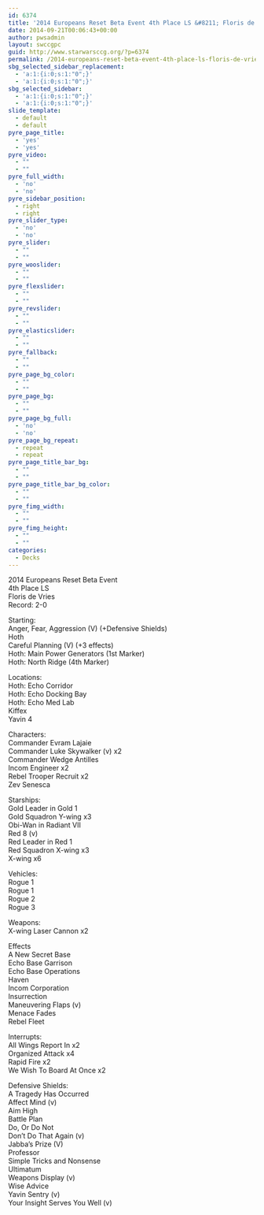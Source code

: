 ```yaml
---
id: 6374
title: '2014 Europeans Reset Beta Event 4th Place LS &#8211; Floris de Vries EBO'
date: 2014-09-21T00:06:43+00:00
author: pwsadmin
layout: swccgpc
guid: http://www.starwarsccg.org/?p=6374
permalink: /2014-europeans-reset-beta-event-4th-place-ls-floris-de-vries-ebo/
sbg_selected_sidebar_replacement:
  - 'a:1:{i:0;s:1:"0";}'
  - 'a:1:{i:0;s:1:"0";}'
sbg_selected_sidebar:
  - 'a:1:{i:0;s:1:"0";}'
  - 'a:1:{i:0;s:1:"0";}'
slide_template:
  - default
  - default
pyre_page_title:
  - 'yes'
  - 'yes'
pyre_video:
  - ""
  - ""
pyre_full_width:
  - 'no'
  - 'no'
pyre_sidebar_position:
  - right
  - right
pyre_slider_type:
  - 'no'
  - 'no'
pyre_slider:
  - ""
  - ""
pyre_wooslider:
  - ""
  - ""
pyre_flexslider:
  - ""
  - ""
pyre_revslider:
  - ""
  - ""
pyre_elasticslider:
  - ""
  - ""
pyre_fallback:
  - ""
  - ""
pyre_page_bg_color:
  - ""
  - ""
pyre_page_bg:
  - ""
  - ""
pyre_page_bg_full:
  - 'no'
  - 'no'
pyre_page_bg_repeat:
  - repeat
  - repeat
pyre_page_title_bar_bg:
  - ""
  - ""
pyre_page_title_bar_bg_color:
  - ""
  - ""
pyre_fimg_width:
  - ""
  - ""
pyre_fimg_height:
  - ""
  - ""
categories:
  - Decks
---
```

2014 Europeans Reset Beta Event  
4th Place LS  
Floris de Vries  
Record: 2-0

Starting:  
Anger, Fear, Aggression (V) (+Defensive Shields)  
Hoth  
Careful Planning (V) (+3 effects)  
Hoth: Main Power Generators (1st Marker)  
Hoth: North Ridge (4th Marker)

Locations:  
Hoth: Echo Corridor  
Hoth: Echo Docking Bay  
Hoth: Echo Med Lab  
Kiffex  
Yavin 4

Characters:  
Commander Evram Lajaie  
Commander Luke Skywalker (v) x2  
Commander Wedge Antilles  
Incom Engineer x2  
Rebel Trooper Recruit x2  
Zev Senesca

Starships:  
Gold Leader in Gold 1  
Gold Squadron Y-wing x3  
Obi-Wan in Radiant VII  
Red 8 (v)  
Red Leader in Red 1  
Red Squadron X-wing x3  
X-wing x6

Vehicles:  
Rogue 1  
Rogue 1  
Rogue 2  
Rogue 3

Weapons:  
X-wing Laser Cannon x2

Effects  
A New Secret Base  
Echo Base Garrison  
Echo Base Operations  
Haven  
Incom Corporation  
Insurrection  
Maneuvering Flaps (v)  
Menace Fades  
Rebel Fleet

Interrupts:  
All Wings Report In x2  
Organized Attack x4  
Rapid Fire x2  
We Wish To Board At Once x2

Defensive Shields:  
A Tragedy Has Occurred  
Affect Mind (v)  
Aim High  
Battle Plan  
Do, Or Do Not  
Don&#8217;t Do That Again (v)  
Jabba&#8217;s Prize (V)  
Professor  
Simple Tricks and Nonsense  
Ultimatum  
Weapons Display (v)  
Wise Advice  
Yavin Sentry (v)  
Your Insight Serves You Well (v)